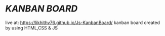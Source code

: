 # ***KANBAN BOARD***
live at: https://likhithv76.github.io/Js-KanbanBoard/
kanban board created by using HTML,CSS & JS

